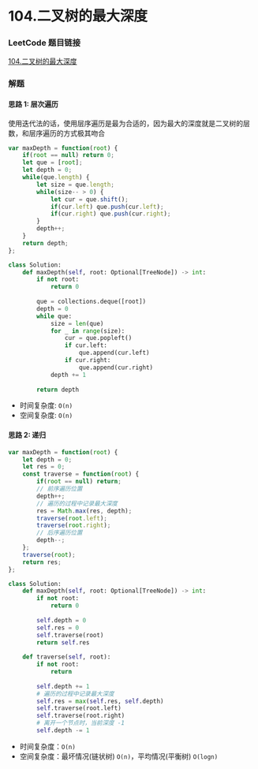 # 104.二叉树的最大深度

### LeetCode 题目链接

[104.二叉树的最大深度](https://leetcode.cn/problems/maximum-depth-of-binary-tree/)

### 解题

#### 思路 1: 层次遍历

使用迭代法的话，使用层序遍历是最为合适的，因为最大的深度就是二叉树的层数，和层序遍历的方式极其吻合

```js
var maxDepth = function(root) {
    if(root == null) return 0;
    let que = [root];
    let depth = 0;
    while(que.length) {
        let size = que.length;
        while(size-- > 0) {
            let cur = que.shift();
            if(cur.left) que.push(cur.left);
            if(cur.right) que.push(cur.right);
        }
        depth++;
    }
    return depth;
};
```
```python
class Solution:
    def maxDepth(self, root: Optional[TreeNode]) -> int:
        if not root:
            return 0
        
        que = collections.deque([root])
        depth = 0
        while que:
            size = len(que)
            for _ in range(size):
                cur = que.popleft()
                if cur.left:
                    que.append(cur.left)
                if cur.right:
                    que.append(cur.right)
            depth += 1
        
        return depth
```
- 时间复杂度: `O(n)`
- 空间复杂度: `O(n)`

#### 思路 2: 递归

```js
var maxDepth = function(root) {
    let depth = 0;
    let res = 0;
    const traverse = function(root) {
        if(root == null) return;
        // 前序遍历位置
        depth++;
        // 遍历的过程中记录最大深度
        res = Math.max(res, depth);
        traverse(root.left);
        traverse(root.right);
        // 后序遍历位置
        depth--;
    };
    traverse(root);
    return res;
};
```
```python
class Solution:
    def maxDepth(self, root: Optional[TreeNode]) -> int:
        if not root:
            return 0
        
        self.depth = 0
        self.res = 0
        self.traverse(root)
        return self.res
    
    def traverse(self, root):
        if not root:
            return
        
        self.depth += 1
        # 遍历的过程中记录最大深度
        self.res = max(self.res, self.depth)
        self.traverse(root.left)
        self.traverse(root.right)
        # 离开一个节点时，当前深度 -1
        self.depth -= 1
```
- 时间复杂度：`O(n)`
- 空间复杂度：最坏情况(链状树) `O(n)`，平均情况(平衡树) `O(logn)`

